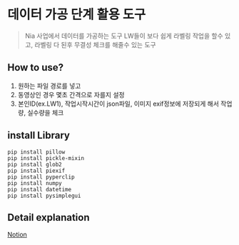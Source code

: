 # 데이터 가공 단계 활용 도구
> Nia 사업에서 데이터를 가공하는 도구
> LW들이 보다 쉽게 라벨링 작업을 할수 있고,
> 라벨링 다 된후 무결성 체크를 해줄수 있는 도구

## How to use?
1. 원하는 파일 경로를 넣고 
2. 동영상인 경우 몇초 간격으로 자를지 설정
3. 본인ID(ex.LW1), 작업시작시간이 json파일, 이미지 exif정보에 저장되게 해서 작업량, 실수량을 체크

## install Library
```
pip install pillow
pip install pickle-mixin
pip install glob2
pip install piexif
pip install pyperclip
pip install numpy 
pip install datetime
pip install pysimplegui
```

## Detail explanation
[Notion](https://www.notion.so/giveandtake/2926c66a36bb430a99c8b48762378d91)
